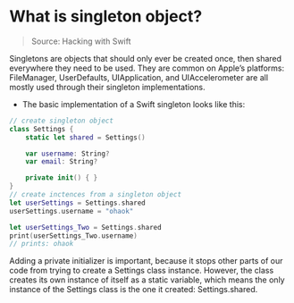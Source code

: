 # What is singleton object?

> Source: Hacking with Swift

Singletons are objects that should only ever be created once, then shared everywhere they need to be used. They are common on Apple’s platforms: FileManager, UserDefaults, UIApplication, and UIAccelerometer are all mostly used through their singleton implementations.

- The basic implementation of a Swift singleton looks like this:

```swift
// create singleton object
class Settings {
    static let shared = Settings()

    var username: String?
    var email: String?

    private init() { }
}
// create inctences from a singleton object
let userSettings = Settings.shared
userSettings.username = "ohaok"

let userSettings_Two = Settings.shared
print(userSettings_Two.username)
// prints: ohaok
```

Adding a private initializer is important, because it stops other parts of our code from trying to create a Settings class instance. However, the class creates its own instance of itself as a static variable, which means the only instance of the Settings class is the one it created: Settings.shared.
